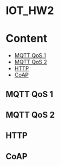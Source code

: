 # IOT_HW2

# Content
 - [MQTT QoS 1](#mqtt-qos-1)
 - [MQTT QoS 2](#mqtt-qos-2)
 - [HTTP](#http)
 - [CoAP](#coap)

## MQTT QoS 1


## MQTT QoS 2


## HTTP


## CoAP
